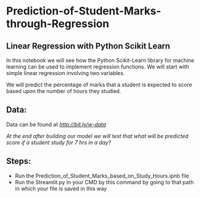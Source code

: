 # Prediction-of-Student-Marks-through-Regression
  
## Linear Regression with Python Scikit Learn 

In this notebook we will see how the Python Scikit-Learn library for machine learning can be used to implement regression functions. We will start with simple linear regression involving two variables.  

We will predict the percentage of marks that a student is expected to score based upon the number of hours they studied.

## Data: 
Data can be found at *http://bit.ly/w-data*
  
*At the end after building our model we will test that what will be predicted score if a student study for 7 hrs in a day?*

## Steps:  

- Run the Prediction_of_Student_Marks_based_on_Study_Hours.ipnb file
- Run the Streamlit.py in your CMD by this command by going to that path in which your file is saved in this way
